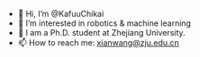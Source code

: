 - 👋 Hi, I’m @KafuuChikai
- 👀 I’m interested in robotics & machine learning
- 💞️ I am a Ph.D. student at Zhejiang University.
- 📫 How to reach me: xianwang@zju.edu.cn

<!-- **KafuuChikai/KafuuChikai** is a ✨ _special_ ✨ repository because its `README.md` (this file) appears on your GitHub profile. -->
